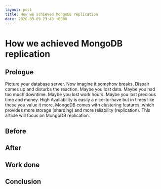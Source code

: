 ```yaml
---
layout: post
title: How we achieved MongoDB replication
date: 2020-03-09 23:49 +0000
---
```

# How we achieved MongoDB replication
## Prologue
Picture your database server. Now imagine it somehow breaks. Dispair comes up and disturbs the reaction.
Maybe you lost data. Maybe you had too much downtime. Maybe you lost work hours. Maybe you lost precious time and money. High Availability is easily a nice-to-have but in times like these you value it more.
MongoDB comes with clustering features, which provides more storage (sharding) and more reliability (replication). This article will focus on MongoDB replication.

## Before

## After

## Work done

## Conclusion
